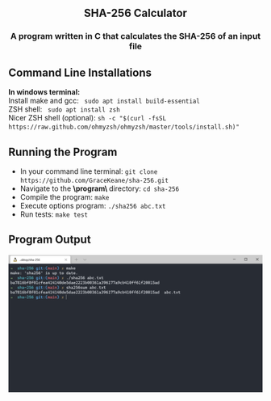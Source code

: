 <h2 align="center">
    SHA-256 Calculator
</h3>

<h3 align="center">
    A program written in C that calculates the SHA-256 of an input file
</h4>

## Command Line Installations
<b>In windows terminal:</b> <br>
Install make and gcc: ``` sudo apt install build-essential```<br>
ZSH shell: ``` sudo apt install zsh``` <br>
Nicer ZSH shell (optional): ``` sh -c "$(curl -fsSL https://raw.github.com/ohmyzsh/ohmyzsh/master/tools/install.sh)" ```

## Running the Program
- In your command line terminal: ```git clone https://github.com/GraceKeane/sha-256.git```<br>
- Navigate to the <b> \program\ </b> directory: ```cd sha-256```<br>
- Compile the program: ```make```<br>
- Execute options program: ```./sha256 abc.txt``` <br>
- Run tests: ```make test``` <br>

## Program Output
<p align="center">
  <img src="./img/Output.PNG" width=650 heigh=500/>
</p>



